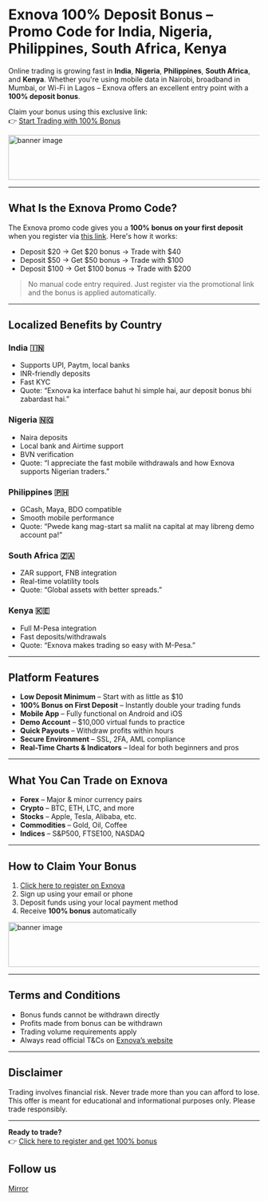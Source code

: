 # Exnova 100% Deposit Bonus – Promo Code for India, Nigeria, Philippines, South Africa, Kenya

Online trading is growing fast in **India**, **Nigeria**, **Philippines**, **South Africa**, and **Kenya**. Whether you're using mobile data in Nairobi, broadband in Mumbai, or Wi-Fi in Lagos – Exnova offers an excellent entry point with a **100% deposit bonus**.

Claim your bonus using this exclusive link:  
👉 [Start Trading with 100% Bonus](https://exnova.com/lp/start-trading/?aff=751494&aff_model=revenue&afftrack=)

<a target="_blank" href="https://exnova.com/lp/start-trading/?aff=751494&aff_model=revenue&afftrack=">
  <img alt="banner image" src="https://static.cdnaffs.com/files/storage/public/ck/12/6tpjgpjrcr7ghg40.jpg" width="728" height="90" />
</a>

---

## What Is the Exnova Promo Code?

The Exnova promo code gives you a **100% bonus on your first deposit** when you register via [this link](https://exnova.com/lp/start-trading/?aff=751494&aff_model=revenue&afftrack=). Here's how it works:

- Deposit $20 → Get $20 bonus → Trade with $40
- Deposit $50 → Get $50 bonus → Trade with $100
- Deposit $100 → Get $100 bonus → Trade with $200

> No manual code entry required. Just register via the promotional link and the bonus is applied automatically.

---

## Localized Benefits by Country

### India 🇮🇳
- Supports UPI, Paytm, local banks
- INR-friendly deposits
- Fast KYC
- Quote: “Exnova ka interface bahut hi simple hai, aur deposit bonus bhi zabardast hai.”

### Nigeria 🇳🇬
- Naira deposits
- Local bank and Airtime support
- BVN verification
- Quote: “I appreciate the fast mobile withdrawals and how Exnova supports Nigerian traders.”

### Philippines 🇵🇭
- GCash, Maya, BDO compatible
- Smooth mobile performance
- Quote: “Pwede kang mag-start sa maliit na capital at may libreng demo account pa!”

### South Africa 🇿🇦
- ZAR support, FNB integration
- Real-time volatility tools
- Quote: “Global assets with better spreads.”

### Kenya 🇰🇪
- Full M-Pesa integration
- Fast deposits/withdrawals
- Quote: “Exnova makes trading so easy with M-Pesa.”

---

## Platform Features

- **Low Deposit Minimum** – Start with as little as $10
- **100% Bonus on First Deposit** – Instantly double your trading funds
- **Mobile App** – Fully functional on Android and iOS
- **Demo Account** – $10,000 virtual funds to practice
- **Quick Payouts** – Withdraw profits within hours
- **Secure Environment** – SSL, 2FA, AML compliance
- **Real-Time Charts & Indicators** – Ideal for both beginners and pros

---

## What You Can Trade on Exnova

- **Forex** – Major & minor currency pairs
- **Crypto** – BTC, ETH, LTC, and more
- **Stocks** – Apple, Tesla, Alibaba, etc.
- **Commodities** – Gold, Oil, Coffee
- **Indices** – S&P500, FTSE100, NASDAQ

---

## How to Claim Your Bonus

1. [Click here to register on Exnova](https://exnova.com/lp/start-trading/?aff=751494&aff_model=revenue&afftrack=)
2. Sign up using your email or phone
3. Deposit funds using your local payment method
4. Receive **100% bonus** automatically

<a target="_blank" href="https://exnova.com/lp/start-trading/?aff=751494&aff_model=revenue&afftrack=">
  <img alt="banner image" src="https://static.cdnaffs.com/files/storage/public/ck/12/6tpjgpjrcr7ghg40.jpg" width="728" height="90" />
</a>

---

## Terms and Conditions

- Bonus funds cannot be withdrawn directly
- Profits made from bonus can be withdrawn
- Trading volume requirements apply
- Always read official T&Cs on [Exnova’s website](https://exnova.com/lp/start-trading/?aff=751494&aff_model=revenue&afftrack=)

---

## Disclaimer

Trading involves financial risk. Never trade more than you can afford to lose. This offer is meant for educational and informational purposes only. Please trade responsibly.

---

**Ready to trade?**  
👉 [Click here to register and get 100% bonus](https://exnova.com/lp/start-trading/?aff=751494&aff_model=revenue&afftrack=)


## Follow us
[Mirror](https://mirror.xyz/0x80FCCE629e74dD107DE0a4050158385571b0667f)

